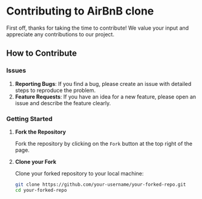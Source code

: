 # Contributing to AirBnB clone

First off, thanks for taking the time to contribute! We value your input and appreciate any contributions to our project.

## How to Contribute

### Issues

1. **Reporting Bugs**: If you find a bug, please create an issue with detailed steps to reproduce the problem.
2. **Feature Requests**: If you have an idea for a new feature, please open an issue and describe the feature clearly.

### Getting Started

1. **Fork the Repository**

   Fork the repository by clicking on the `Fork` button at the top right of the page.

2. **Clone your Fork**

   Clone your forked repository to your local machine:

   ```sh
   git clone https://github.com/your-username/your-forked-repo.git
   cd your-forked-repo
